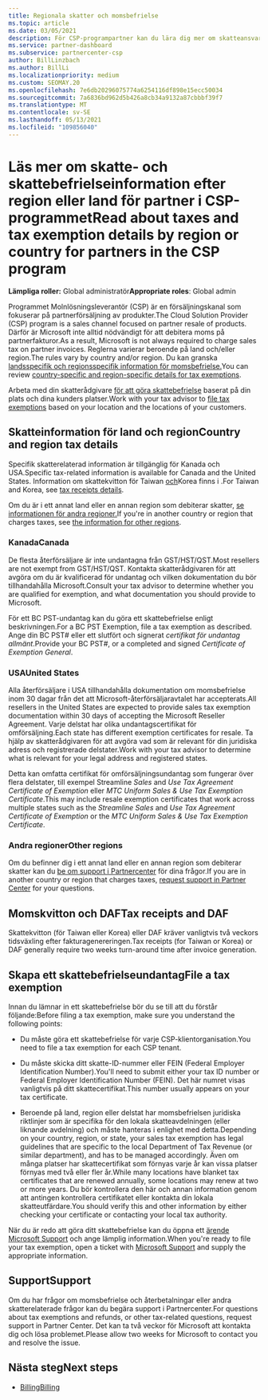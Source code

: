 ```yaml
---
title: Regionala skatter och momsbefrielse
ms.topic: article
ms.date: 03/05/2021
description: För CSP-programpartner kan du lära dig mer om skatteansvar per region, hur du skickar momsbefrielse för CSP-försäljning och hur du får support för skattefrågor.
ms.service: partner-dashboard
ms.subservice: partnercenter-csp
author: BillLinzbach
ms.author: BillLi
ms.localizationpriority: medium
ms.custom: SEOMAY.20
ms.openlocfilehash: 7e6db20296075774a6254116df898e15ecc50034
ms.sourcegitcommit: 7a6836bd962d5b426a8cb34a9132a87cbbbf39f7
ms.translationtype: MT
ms.contentlocale: sv-SE
ms.lasthandoff: 05/13/2021
ms.locfileid: "109856040"
---
```

# <a name="read-about-taxes-and-tax-exemption-details-by-region-or-country-for-partners-in-the-csp-program"></a><span data-ttu-id="19c0e-103">Läs mer om skatte- och skattebefrielseinformation efter region eller land för partner i CSP-programmet</span><span class="sxs-lookup"><span data-stu-id="19c0e-103">Read about taxes and tax exemption details by region or country for partners in the CSP program</span></span>

<span data-ttu-id="19c0e-104">**Lämpliga roller:** Global administratör</span><span class="sxs-lookup"><span data-stu-id="19c0e-104">**Appropriate roles**: Global admin</span></span>

<span data-ttu-id="19c0e-105">Programmet Molnlösningsleverantör (CSP) är en försäljningskanal som fokuserar på partnerförsäljning av produkter.</span><span class="sxs-lookup"><span data-stu-id="19c0e-105">The Cloud Solution Provider (CSP) program is a sales channel focused on partner resale of products.</span></span> <span data-ttu-id="19c0e-106">Därför är Microsoft inte alltid nödvändigt för att debitera moms på partnerfakturor.</span><span class="sxs-lookup"><span data-stu-id="19c0e-106">As a result, Microsoft is not always required to charge sales tax on partner invoices.</span></span> <span data-ttu-id="19c0e-107">Reglerna varierar beroende på land och/eller region.</span><span class="sxs-lookup"><span data-stu-id="19c0e-107">The rules vary by country and/or region.</span></span> <span data-ttu-id="19c0e-108">Du kan granska [landsspecifik och regionsspecifik information för momsbefrielse.](#country-and-region-tax-details)</span><span class="sxs-lookup"><span data-stu-id="19c0e-108">You can review [country-specific and region-specific details for tax exemptions](#country-and-region-tax-details).</span></span>

<span data-ttu-id="19c0e-109">Arbeta med din skatterådgivare [för att göra skattebefrielse](#file-a-tax-exemption) baserat på din plats och dina kunders platser.</span><span class="sxs-lookup"><span data-stu-id="19c0e-109">Work with your tax advisor to [file tax exemptions](#file-a-tax-exemption) based on your location and the locations of your customers.</span></span>

## <a name="country-and-region-tax-details"></a><span data-ttu-id="19c0e-110">Skatteinformation för land och region</span><span class="sxs-lookup"><span data-stu-id="19c0e-110">Country and region tax details</span></span>

<span data-ttu-id="19c0e-111">Specifik skatterelaterad information är tillgänglig för Kanada och USA.</span><span class="sxs-lookup"><span data-stu-id="19c0e-111">Specific tax-related information is available for Canada and the United States.</span></span> <span data-ttu-id="19c0e-112">Information om skattekvitton för Taiwan [och](#tax-receipts-and-daf)Korea finns i .</span><span class="sxs-lookup"><span data-stu-id="19c0e-112">For Taiwan and Korea, see [tax receipts details](#tax-receipts-and-daf).</span></span>

<span data-ttu-id="19c0e-113">Om du är i ett annat land eller en annan region som debiterar skatter, [se informationen för andra regioner.](#other-regions)</span><span class="sxs-lookup"><span data-stu-id="19c0e-113">If you're in another country or region that charges taxes, see [the information for other regions](#other-regions).</span></span>


### <a name="canada"></a><span data-ttu-id="19c0e-114">Kanada</span><span class="sxs-lookup"><span data-stu-id="19c0e-114">Canada</span></span>

<span data-ttu-id="19c0e-115">De flesta återförsäljare är inte undantagna från GST/HST/QST.</span><span class="sxs-lookup"><span data-stu-id="19c0e-115">Most resellers are not exempt from GST/HST/QST.</span></span> <span data-ttu-id="19c0e-116">Kontakta skatterådgivaren för att avgöra om du är kvalificerad för undantag och vilken dokumentation du bör tillhandahålla Microsoft.</span><span class="sxs-lookup"><span data-stu-id="19c0e-116">Consult your tax advisor to determine whether you are qualified for exemption, and what documentation you should provide to Microsoft.</span></span>

<span data-ttu-id="19c0e-117">För ett BC PST-undantag kan du göra ett skattebefrielse enligt beskrivningen.</span><span class="sxs-lookup"><span data-stu-id="19c0e-117">For a BC PST Exemption, file a tax exemption as described.</span></span> <span data-ttu-id="19c0e-118">Ange din BC PST# eller ett slutfört och signerat *certifikat för undantag allmänt*.</span><span class="sxs-lookup"><span data-stu-id="19c0e-118">Provide your BC PST#, or a completed and signed *Certificate of Exemption General*.</span></span>

### <a name="united-states"></a><span data-ttu-id="19c0e-119">USA</span><span class="sxs-lookup"><span data-stu-id="19c0e-119">United States</span></span>

<span data-ttu-id="19c0e-120">Alla återförsäljare i USA tillhandahålla dokumentation om momsbefrielse inom 30 dagar från det att Microsoft-återförsäljaravtalet har accepterats.</span><span class="sxs-lookup"><span data-stu-id="19c0e-120">All resellers in the United States are expected to provide sales tax exemption documentation within 30 days of accepting the Microsoft Reseller Agreement.</span></span> <span data-ttu-id="19c0e-121">Varje delstat har olika undantagscertifikat för omförsäljning.</span><span class="sxs-lookup"><span data-stu-id="19c0e-121">Each state has different exemption certificates for resale.</span></span> <span data-ttu-id="19c0e-122">Ta hjälp av skatterådgivaren för att avgöra vad som är relevant för din juridiska adress och registrerade delstater.</span><span class="sxs-lookup"><span data-stu-id="19c0e-122">Work with your tax advisor to determine what is relevant for your legal address and registered states.</span></span>

<span data-ttu-id="19c0e-123">Detta kan omfatta certifikat för omförsäljningsundantag som fungerar över flera delstater, till exempel Streamline *Sales* and *Use Tax Agreement Certificate of Exemption* eller *MTC Uniform Sales & Use Tax Exemption Certificate*.</span><span class="sxs-lookup"><span data-stu-id="19c0e-123">This may include resale exemption certificates that work across multiple states such as the *Streamline Sales* and *Use Tax Agreement Certificate of Exemption* or the *MTC Uniform Sales & Use Tax Exemption Certificate*.</span></span>

### <a name="other-regions"></a><span data-ttu-id="19c0e-124">Andra regioner</span><span class="sxs-lookup"><span data-stu-id="19c0e-124">Other regions</span></span>

<span data-ttu-id="19c0e-125">Om du befinner dig i ett annat land eller en annan region som debiterar skatter kan du [be om support i Partnercenter](#support) för dina frågor.</span><span class="sxs-lookup"><span data-stu-id="19c0e-125">If you are in another country or region that charges taxes, [request support in Partner Center](#support) for your questions.</span></span>

## <a name="tax-receipts-and-daf"></a><span data-ttu-id="19c0e-126">Momskvitton och DAF</span><span class="sxs-lookup"><span data-stu-id="19c0e-126">Tax receipts and DAF</span></span>

<span data-ttu-id="19c0e-127">Skattekvitton (för Taiwan eller Korea) eller DAF kräver vanligtvis två veckors tidsväxling efter fakturagenereringen.</span><span class="sxs-lookup"><span data-stu-id="19c0e-127">Tax receipts (for Taiwan or Korea) or DAF generally require two weeks turn-around time after invoice generation.</span></span>

## <a name="file-a-tax-exemption"></a><span data-ttu-id="19c0e-128">Skapa ett skattebefrielseundantag</span><span class="sxs-lookup"><span data-stu-id="19c0e-128">File a tax exemption</span></span>

<span data-ttu-id="19c0e-129">Innan du lämnar in ett skattebefrielse bör du se till att du förstår följande:</span><span class="sxs-lookup"><span data-stu-id="19c0e-129">Before filing a tax exemption, make sure you understand the following points:</span></span>

- <span data-ttu-id="19c0e-130">Du måste göra ett skattebefrielse för varje CSP-klientorganisation.</span><span class="sxs-lookup"><span data-stu-id="19c0e-130">You need to file a tax exemption for each CSP tenant.</span></span>

- <span data-ttu-id="19c0e-131">Du måste skicka ditt skatte-ID-nummer eller FEIN (Federal Employer Identification Number).</span><span class="sxs-lookup"><span data-stu-id="19c0e-131">You'll need to submit either your tax ID number or Federal Employer Identification Number (FEIN).</span></span> <span data-ttu-id="19c0e-132">Det här numret visas vanligtvis på ditt skattecertifikat.</span><span class="sxs-lookup"><span data-stu-id="19c0e-132">This number usually appears on your tax certificate.</span></span>

- <span data-ttu-id="19c0e-133">Beroende på land, region eller delstat har momsbefrielsen juridiska riktlinjer som är specifika för den lokala skatteavdelningen (eller liknande avdelning) och måste hanteras i enlighet med detta.</span><span class="sxs-lookup"><span data-stu-id="19c0e-133">Depending on your country, region, or state, your sales tax exemption has legal guidelines that are specific to the local Department of Tax Revenue (or similar department), and has to be managed accordingly.</span></span> <span data-ttu-id="19c0e-134">Även om många platser har skattecertifikat som förnyas varje år kan vissa platser förnyas med två eller fler år.</span><span class="sxs-lookup"><span data-stu-id="19c0e-134">While many locations have blanket tax certificates that are renewed annually, some locations may renew at two or more years.</span></span> <span data-ttu-id="19c0e-135">Du bör kontrollera den här och annan information genom att antingen kontrollera certifikatet eller kontakta din lokala skatteutfärdare.</span><span class="sxs-lookup"><span data-stu-id="19c0e-135">You should verify this and other information by either checking your certificate or contacting your local tax authority.</span></span>

<span data-ttu-id="19c0e-136">När du är redo att göra ditt skattebefrielse kan du öppna ett [ärende Microsoft Support](https://partner.microsoft.com/dashboard/support/csp/servicerequests/create?stage=2&topicid=92930319-ced6-c18b-d7a6-d62b22d60aa5) och ange lämplig information.</span><span class="sxs-lookup"><span data-stu-id="19c0e-136">When you're ready to file your tax exemption, open a ticket with [Microsoft Support](https://partner.microsoft.com/dashboard/support/csp/servicerequests/create?stage=2&topicid=92930319-ced6-c18b-d7a6-d62b22d60aa5) and supply the appropriate information.</span></span>

## <a name="support"></a><span data-ttu-id="19c0e-137">Support</span><span class="sxs-lookup"><span data-stu-id="19c0e-137">Support</span></span>

<span data-ttu-id="19c0e-138">Om du har frågor om momsbefrielse och återbetalningar eller andra skatterelaterade frågor kan du begära support i Partnercenter.</span><span class="sxs-lookup"><span data-stu-id="19c0e-138">For questions about tax exemptions and refunds, or other tax-related questions, request support in Partner Center.</span></span> <span data-ttu-id="19c0e-139">Det kan ta två veckor för Microsoft att kontakta dig och lösa problemet.</span><span class="sxs-lookup"><span data-stu-id="19c0e-139">Please allow two weeks for Microsoft to contact you and resolve the issue.</span></span>

## <a name="next-steps"></a><span data-ttu-id="19c0e-140">Nästa steg</span><span class="sxs-lookup"><span data-stu-id="19c0e-140">Next steps</span></span>

- [<span data-ttu-id="19c0e-141">Billing</span><span class="sxs-lookup"><span data-stu-id="19c0e-141">Billing</span></span>](billing.md)
